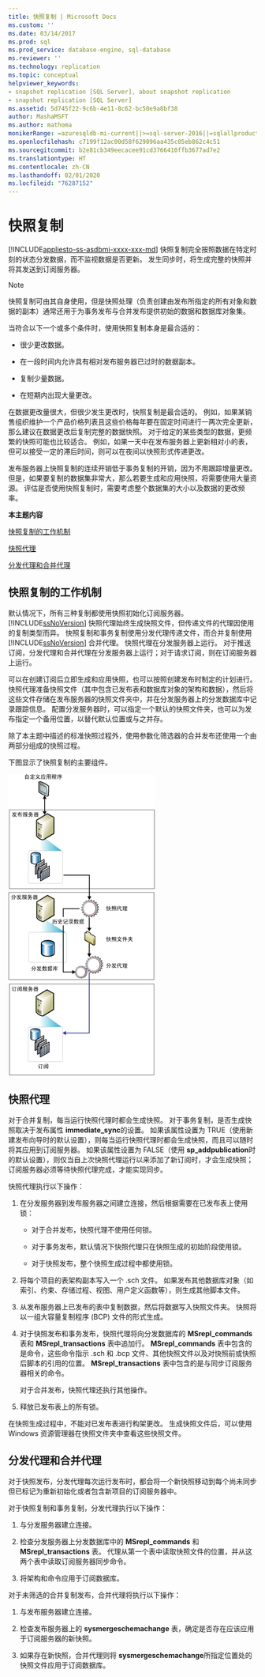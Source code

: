 ```yaml
---
title: 快照复制 | Microsoft Docs
ms.custom: ''
ms.date: 03/14/2017
ms.prod: sql
ms.prod_service: database-engine, sql-database
ms.reviewer: ''
ms.technology: replication
ms.topic: conceptual
helpviewer_keywords:
- snapshot replication [SQL Server], about snapshot replication
- snapshot replication [SQL Server]
ms.assetid: 5d745f22-9c6b-4e11-8c62-bc50e9a8bf38
author: MashaMSFT
ms.author: mathoma
monikerRange: =azuresqldb-mi-current||>=sql-server-2016||=sqlallproducts-allversions
ms.openlocfilehash: c7199f12ac00d58f629096aa435c05eb862c4c51
ms.sourcegitcommit: b2e81cb349eecacee91cd3766410ffb3677ad7e2
ms.translationtype: HT
ms.contentlocale: zh-CN
ms.lasthandoff: 02/01/2020
ms.locfileid: "76287152"
---
```

# <a name="snapshot-replication"></a>快照复制
[!INCLUDE[appliesto-ss-asdbmi-xxxx-xxx-md](../../includes/appliesto-ss-asdbmi-xxxx-xxx-md.md)]
  快照复制完全按照数据在特定时刻的状态分发数据，而不监视数据是否更新。 发生同步时，将生成完整的快照并将其发送到订阅服务器。  
  
> [!NOTE]  
>  快照复制可由其自身使用，但是快照处理（负责创建由发布所指定的所有对象和数据的副本）通常还用于为事务发布与合并发布提供初始的数据和数据库对象集。  
  
 当符合以下一个或多个条件时，使用快照复制本身是最合适的：  
  
-   很少更改数据。  
  
-   在一段时间内允许具有相对发布服务器已过时的数据副本。  
  
-   复制少量数据。  
  
-   在短期内出现大量更改。  
  
 在数据更改量很大，但很少发生更改时，快照复制是最合适的。 例如，如果某销售组织维护一个产品价格列表且这些价格每年要在固定时间进行一两次完全更新，那么建议在数据更改后复制完整的数据快照。 对于给定的某些类型的数据，更频繁的快照可能也比较适合。 例如，如果一天中在发布服务器上更新相对小的表，但可以接受一定的滞后时间，则可以在夜间以快照形式传递更改。  
  
 发布服务器上快照复制的连续开销低于事务复制的开销，因为不用跟踪增量更改。 但是，如果要复制的数据集非常大，那么若要生成和应用快照，将需要使用大量资源。 评估是否使用快照复制时，需要考虑整个数据集的大小以及数据的更改频率。  
  
 **本主题内容**  
  
 [快照复制的工作机制](#HowWorks)  
  
 [快照代理](#SnapshotAgent)  
  
 [分发代理和合并代理](#DistAgent)  
  
##  <a name="HowWorks"></a> 快照复制的工作机制  
 默认情况下，所有三种复制都使用快照初始化订阅服务器。 [!INCLUDE[ssNoVersion](../../includes/ssnoversion-md.md)] 快照代理始终生成快照文件，但传递文件的代理因使用的复制类型而异。 快照复制和事务复制使用分发代理传递文件，而合并复制使用 [!INCLUDE[ssNoVersion](../../includes/ssnoversion-md.md)] 合并代理。 快照代理在分发服务器上运行。 对于推送订阅，分发代理和合并代理在分发服务器上运行；对于请求订阅，则在订阅服务器上运行。  
  
 可以在创建订阅后立即生成和应用快照，也可以按照创建发布时制定的计划进行。 快照代理准备快照文件（其中包含已发布表和数据库对象的架构和数据），然后将这些文件存储在发布服务器的快照文件夹中，并在分发服务器上的分发数据库中记录跟踪信息。 配置分发服务器时，可以指定一个默认的快照文件夹，也可以为发布指定一个备用位置，以替代默认位置或与之并存。  
  
 除了本主题中描述的标准快照过程外，使用参数化筛选器的合并发布还使用一个由两部分组成的快照过程。  
  
 下图显示了快照复制的主要组件。  
  
 ![快照复制组件和数据流](../../relational-databases/replication/media/snapshot.gif "快照复制组件和数据流")  
  
##  <a name="SnapshotAgent"></a> 快照代理  
 对于合并复制，每当运行快照代理时都会生成快照。 对于事务复制，是否生成快照取决于发布属性 **immediate_sync**的设置。 如果该属性设置为 TRUE（使用新建发布向导时的默认设置），则每当运行快照代理时都会生成快照，而且可以随时将其应用到订阅服务器。 如果该属性设置为 FALSE（使用 **sp_addpublication**时的默认设置），则仅当自上次快照代理运行以来添加了新订阅时，才会生成快照；订阅服务器必须等待快照代理完成，才能实现同步。  
  
 快照代理执行以下操作：  
  
1.  在分发服务器到发布服务器之间建立连接，然后根据需要在已发布表上使用锁：  
  
    -   对于合并发布，快照代理不使用任何锁。  
  
    -   对于事务发布，默认情况下快照代理只在快照生成的初始阶段使用锁。  
  
    -   对于快照发布，整个快照生成过程中都使用锁。  
  
2.  将每个项目的表架构副本写入一个 .sch 文件。 如果发布其他数据库对象（如索引、约束、存储过程、视图、用户定义函数等），则生成其他脚本文件。  
  
3.  从发布服务器上已发布的表中复制数据，然后将数据写入快照文件夹。 快照将以一组大容量复制程序 (BCP) 文件的形式生成。  
  
4.  对于快照发布和事务发布，快照代理将向分发数据库的 **MSrepl_commands** 表和 **MSrepl_transactions** 表中追加行。 **MSrepl_commands** 表中包含的是命令，这些命令指示 .sch 和 .bcp 文件、其他快照文件以及对快照前或快照后脚本的引用的位置。 **MSrepl_transactions** 表中包含的是与同步订阅服务器相关的命令。  
  
     对于合并发布，快照代理还执行其他操作。  
  
5.  释放已发布表上的所有锁。  
  
 在快照生成过程中，不能对已发布表进行构架更改。 生成快照文件后，可以使用 Windows 资源管理器在快照文件夹中查看这些快照文件。  
  
##  <a name="DistAgent"></a> 分发代理和合并代理  
 对于快照发布，分发代理每次运行发布时，都会将一个新快照移动到每个尚未同步但已标记为重新初始化或者包含新项目的订阅服务器中。  
  
 对于快照复制和事务复制，分发代理执行以下操作：  
  
1.  与分发服务器建立连接。  
  
2.  检查分发服务器上分发数据库中的 **MSrepl_commands** 和 **MSrepl_transactions** 表。 代理从第一个表中读取快照文件的位置，并从这两个表中读取订阅服务器同步命令。  
  
3.  将架构和命令应用于订阅数据库。  
  
 对于未筛选的合并复制发布，合并代理将执行以下操作：  
  
1.  与发布服务器建立连接。  
  
2.  检查发布服务器上的 **sysmergeschemachange** 表，确定是否存在应该应用于订阅服务器的新快照。  
  
3.  如果存在新快照，合并代理则将 **sysmergeschemachange**所指定位置处的快照文件应用于订阅数据库。  
  
  
